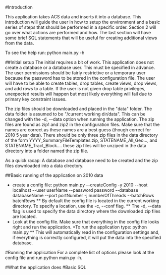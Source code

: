 #Introduction

This application takes ACS data and inserts it into a database. This introduction will guide the user in how to setup
the environment and a basic series of steps that should be performed in a specific order. Section 2 will go over what actions are
performed and how. The last section will have some brief SQL statements that will be useful for creating additional
views from the data.
   
To see the help run: python main.py -h
   
##Initial setup
The initial requires a bit of work. This application does not create a database or a database user. This 
must be specified in advance. The user permissions should be fairly restrictive or a temporary user
because the password has to be stored in the configuration file. The user will have to be able to
create tables, drop tables, create views, drop views, and add rows to a table. If the user is not given
drop table privileges, unexpected results will happen but most likely everything will fail due to primary
key constraint issues. 
  
The zip files should be downloaded and placed in the "data" folder. The data folder is assumed to be
"/current working dir/data". This can be changed with the -d, --data option when running the application. 
The zip files are found as zip1 and zip2 in the configuration files. Make sure that the names are correct
as these names are a best guess (though correct for 2010 5 year data). There should be only three zip files
in the data directory of the form YYYY_SummaryFileTemplates.zip, STATENAME_All_Geo..., 
and STATENAME_Tract_Block.... these zip files will be unziped in the data directory into a folder named
the zip file. 
   
As a quick racap: A database and database need to be created and the zip files downloaded into a data
directory.  

##Basic running of the application on 2010 data
* create a config file: python main.py --createConfig -y 2010 --host localhost --user userName 
--password password --database databaseName --port portNumber -j numberOfThreads --batchRows batchRows
** By default the config file is located in the current working directory. To specify a location, use the -c, --conf flag.
** The -d, --data flag is used to specify the data directory where the downloaded zip files are located. 
* Look at the config file. Make sure that everything in the config file looks right and run the application.
*To run the application type: python main.py
** This will automatically read in the configuration settings and, if everything is correctly configured, it will
put the data into the specified database. 

#Running the application
 For a complete list of options please look at the config file and run python main.py -h.

#What the application does
#Basic SQL
